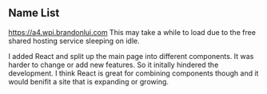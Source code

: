 ## Name List

https://a4.wpi.brandonlui.com
This may take a while to load due to the free shared hosting service sleeping on idle.

I added React and split up the main page into different components. It was harder to change or add new features. So it initally hindered the development. I think React is great for combining components though and it would benifit a site that is expanding or growing.
